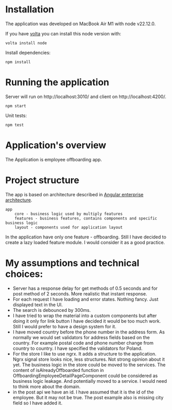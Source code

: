 # Installation

The application was developed on MacBook Air M1 with node v22.12.0.

If you have [volta](https://volta.sh) you can install this node version with:

```
volta install node
```

Install dependencies:

```
npm install
```

# Running the application

Server will run on http://localhost:3010/ and client on http://localhost:4200/.

```
npm start
```

Unit tests:

```
npm test
```

# Application's overview

The Application is employee offboarding app.

# Project structure

The app is based on architecture described in [Angular enterprise architecture](https://angularexperts.io/products/ebook-angular-enterprise-architecture).

    app
        core - business logic used by multiply features
        features - business features, contains components and specific business logic
        layout - components used for application layout

In the application have only one feature - offboarding. Still I have decided to create a lazy loaded feature module. I would consider it as a good practice.

# My assumptions and technical choices:

- Server has a response delay for get methods of 0.5 seconds and for post method of 2 seconds. More realistic that instant response.
- For each request I have loading and error states. Nothing fancy. Just displayed text in the UI.
- The search is debounced by 300ms.
- I have tried to wrap the material into a custom components but after doing it only for link button I have decided it would be too much work. Still I would prefer to have a design system for it.
- I have moved country before the phone number in the address form. As normally we would set validators for address fields based on the country. For example postal code and phone number change from country to country. I have specified the validators for Poland.
- For the store I like to use ngrx. It adds a structure to the application. Ngrx signal store looks nice, less structures. Not strong opinion about it yet. The business logic in the store could be moved to the services. The content of isAlreadyOffboarded function in OffboardingEmployeeDetailPageComponent could be considered as business logic leakage. And potentially moved to a service. I would need to think more about the domain.
- in the post api we have an id. I have assumed that it is the id of the employee. But it may not be true. The post example also is missing city field so I have added it.
